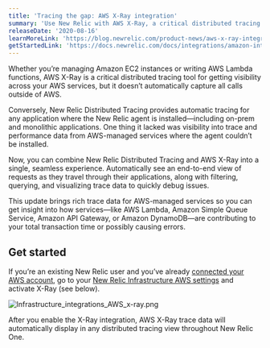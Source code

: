 ```yaml
---
title: 'Tracing the gap: AWS X-Ray integration'
summary: 'Use New Relic with AWS X-Ray, a critical distributed tracing tool for getting visibility across your AWS services.'
releaseDate: '2020-08-16'
learnMoreLink: 'https://blog.newrelic.com/product-news/aws-x-ray-integration/'
getStartedLink: 'https://docs.newrelic.com/docs/integrations/amazon-integrations/aws-integrations-list/aws-x-ray-monitoring-integration'
---
```


Whether you’re managing Amazon EC2 instances or writing AWS Lambda functions, AWS X-Ray is a critical distributed tracing tool for getting visibility across your AWS services, but it doesn’t automatically capture all calls outside of AWS.

Conversely, New Relic Distributed Tracing provides automatic tracing for any application where the New Relic agent is installed—including on-prem and monolithic applications. One thing it lacked was visibility into trace and performance data from AWS-managed services where the agent couldn’t be installed.

Now, you can combine New Relic Distributed Tracing and AWS X-Ray into a single, seamless experience. Automatically see an end-to-end view of requests as they travel through their applications, along with filtering, querying, and visualizing trace data to quickly debug issues.

This update brings rich trace data for AWS-managed services so you can get insight into how services—like AWS Lambda, Amazon Simple Queue Service, Amazon API Gateway, or Amazon DynamoDB—are contributing to your total transaction time or possibly causing errors.

## Get started

If you’re an existing New Relic user and you’ve already [connected your AWS account](https://docs.newrelic.com/docs/integrations/amazon-integrations/get-started/connect-aws-infrastructure), go to your [New Relic Infrastructure AWS settings](https://infrastructure.newrelic.com) and activate X-Ray (see below).

![Infrastructure_integrations_AWS_x-ray.png](src/images/Infrastructure_integrations_AWS_x-ray.png "Infrastructure_integrations_AWS_x-ray.png")

After you enable the X-Ray integration, AWS X-Ray trace data will automatically display in any distributed tracing view throughout New Relic One.
